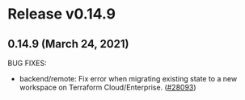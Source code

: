 # Release v0.14.9
## 0.14.9 (March 24, 2021)

BUG FIXES:

* backend/remote: Fix error when migrating existing state to a new workspace on Terraform Cloud/Enterprise. ([#28093](https://github.com/hashicorp/terraform/issues/28093))

